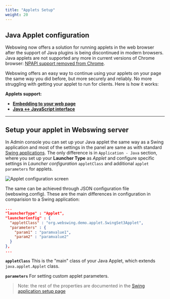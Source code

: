 ```yaml
---
title: "Applets Setup"
weight: 20
---
```


## Java Applet configuration

Webswing now offers a solution for running applets in the web browser after the support of Java plugins is being discontinued in modern browsers. Java applets are not supported any more in current versions of Chrome browser: [NPAPI support removed from Chrome](https://java.com/en/download/faq/chrome.xml).

Webswing offers an easy way to continue using your applets on your page the same way you did before, but more securely and reliably. No more struggling with getting your applet to run for clients. Here is how it works:

**Applets support:** 

* **[Embedding to your web page](../../integrate/browser)**
* **[Java <-> JavaScript interface](../../integrate/jslink)**

---

## Setup your applet in Webswing server

In Admin console you can set up your Java applet the same way as a Swing application and most of the settings in the panel are same as with standard [Swing applications](../swing). The only difference is in `Application - Java` section, where you set up your **Launcher Type** as _Applet_ and configure specific settings in _Launcher configuration_ `appletClass` and additional `applet parameters` for applets.

![Applet configuration screen](../img/applet-config.png)

The same can be achieved through JSON configuration file (webswing.config).
These are the main differences in configuration in comparision to a Swing application:

```JSON
...
"launcherType" : "Applet",
"launcherConfig" : {
  "appletClass" : "org.webswing.demo.applet.SwingSet3Applet",
  "parameters" : {
    "param1" : "paramvalue1",
    "param2" : "paramvalue2"
  }
},
...
```

**`appletClass`** This is the "main" class of your Java Applet, which extends `java.applet.Applet` class.

**`parameters`** For setting custom applet parameters. 

>Note: the rest of the properties are documented in the [Swing application setup page](../swing)